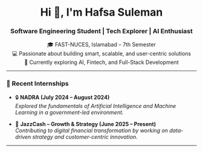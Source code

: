 <h1 align="center">Hi 👋, I'm Hafsa Suleman</h1>
<h3 align="center">Software Engineering Student | Tech Explorer | AI Enthusiast</h3>

<p align="center">
  🎓 FAST-NUCES, Islamabad – 7th Semester <br>
  💻 Passionate about building smart, scalable, and user-centric solutions <br>
  🌱 Currently exploring AI, Fintech, and Full-Stack Development
</p>

---

### 💼 Recent Internships

- 🔒 **NADRA (July 2024 – August 2024)**  
  *Explored the fundamentals of Artificial Intelligence and Machine Learning in a government-led environment.*

- 💸 **JazzCash – Growth & Strategy (June 2025 – Present)**  
  *Contributing to digital financial transformation by working on data-driven strategy and customer-centric innovation.*

---

<!--
**hafsaa-suleman/hafsaa-suleman** is a ✨ _special_ ✨ repository because its `README.md` (this file) appears on your GitHub profile.

Here are some ideas to get you started:

- 🔭 I’m currently working on ...
- 🌱 I’m currently learning ...
- 👯 I’m looking to collaborate on ...
- 🤔 I’m looking for help with ...
- 💬 Ask me about ...
- 📫 How to reach me: ...
- 😄 Pronouns: ...
- ⚡ Fun fact: ...
-->
